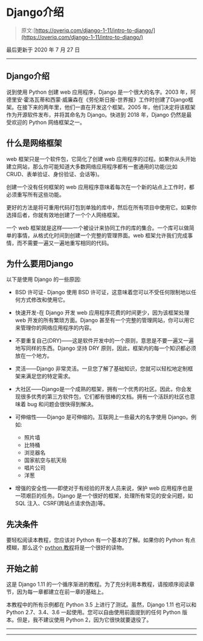 # Django介绍

> 原文:[https://overiq.com/django-1-11/intro-to-django/](https://overiq.com/django-1-11/intro-to-django/)

最后更新于 2020 年 7 月 27 日

* * *

## Django介绍

说到使用 Python 创建 web 应用程序，Django 是一个很大的名字。2003 年，阿德里安·霍洛瓦蒂和西蒙·威廉森在《劳伦斯日报-世界报》工作时创建了Django框架。在接下来的两年里，他们一直在开发这个框架。2005 年，他们决定将该框架作为开源软件发布，并将其命名为 Django。快进到 2018 年，Django 仍然是最受欢迎的 Python 网络框架之一。

## 什么是网络框架

web 框架只是一个软件包，它简化了创建 web 应用程序的过程。如果你从头开始建立网站，那么你可能知道大多数网络应用程序都有一套通用的功能(比如 CRUD、表单验证、身份验证、会话等)。

创建一个没有任何框架的 web 应用程序意味着每次在一个新的站点上工作时，都必须重写所有这些功能。

更好的方法是将可重用代码打包到单独的库中，然后在所有项目中使用它。如果你选择后者，你就有效地创建了一个个人网络框架。

一个 web 框架就是这样——一个被设计来协同工作的库的集合。一个库可以做简单的事情，从格式化时间到创建一个完整的管理界面。web 框架允许我们完成事情，而不需要一遍又一遍地重写相同的代码。

## 为什么要用Django

以下是使用 Django 的一些原因:

*   BSD 许可证- Django 使用 BSD 许可证，这意味着您可以不受任何限制地以任何方式修改和使用它。

*   快速开发-在 Django 开发 web 应用程序花费的时间更少，因为该框架处理 web 开发的所有繁琐方面。Django 甚至有一个完整的管理网站，你可以用它来管理你的网络应用程序的内容。

*   不要重复自己(DRY)——这是软件开发中的一个原则，意思是不要一遍又一遍地写同样的东西。Django 坚持 DRY 原则，因此，框架内的每一个知识都必须放在一个地方。

*   灵活——Django 非常灵活。一旦您了解了基础知识，您就可以轻松地定制框架来满足您的特定需求。

*   大社区——Django是一个成熟的框架，拥有一个优秀的社区。因此，你会发现很多优秀的第三方软件包，它们都有很棒的文档。拥有一个活跃的社区也意味着 bug 和问题会很快得到解决。

*   可伸缩性——Django 是可伸缩的。互联网上一些最大的名字使用 Django。例如:

    *   照片墙
    *   比特桶
    *   浏览器名
    *   国家航空与航天局
    *   唱片公司
    *   洋葱
*   增强的安全性——即使对于有经验的开发人员来说，保护 web 应用程序也是一项艰巨的任务。Django 是一个很好的框架，处理所有常见的安全问题，如 SQL 注入、CSRF(跨站点请求伪造)等。

## 先决条件

要轻松阅读本教程，您应该对 Python 有一个基本的了解。如果你的 Python 有点模糊，那么这个 [python 教程](/python-101/intro-to-python/)将是一个很好的读物。

## 开始之前

这是 Django 1.11 的一个循序渐进的教程。为了充分利用本教程，请按顺序阅读章节，因为每一章都建立在前一章的基础上。

本教程中的所有示例都在 Python 3.5 上进行了测试。虽然，Django 1.11 也可以和 Python 2.7、3.4、3.6 一起使用。您可以自由使用前面提到的任何 Python 版本。但是，我不建议使用 Python 2，因为它很快就要退役了。

* * *

* * *